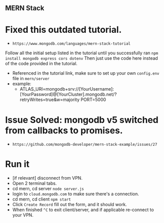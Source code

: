 ## MERN Stack

# Fixed this outdated tutorial.
- `https://www.mongodb.com/languages/mern-stack-tutorial`

Follow all the initial setup listed in the tutorial until you successfully ran `npm install mongodb express cors dotenv`
Then just use the code here instead of the code provided in the tutorial. 

* Referenced in the tutorial link, make sure to set up your own `config.env` file in `mern/server`
* example:
  * ATLAS_URI=mongodb+srv://[YourUsername]:[YourPassword]@[YourCluster].mongodb.net/?retryWrites=true&w=majority
    PORT=5000
  
# Issue Solved: mongodb v5 switched from callbacks to promises.
- `https://github.com/mongodb-developer/mern-stack-example/issues/27`

# Run it
- [if relevant] disconnect from VPN.
- Open 2 terminal tabs.
- cd mern, cd server `node server.js`
- login to `cloud.mongodb.com` to make sure there's a connection.
- cd mern, cd client `npm start`
- Click `Create Record` fill out the form, and it should work.
- When finished `^C` to exit client/server, and if applicable re-connect to your VPN.

